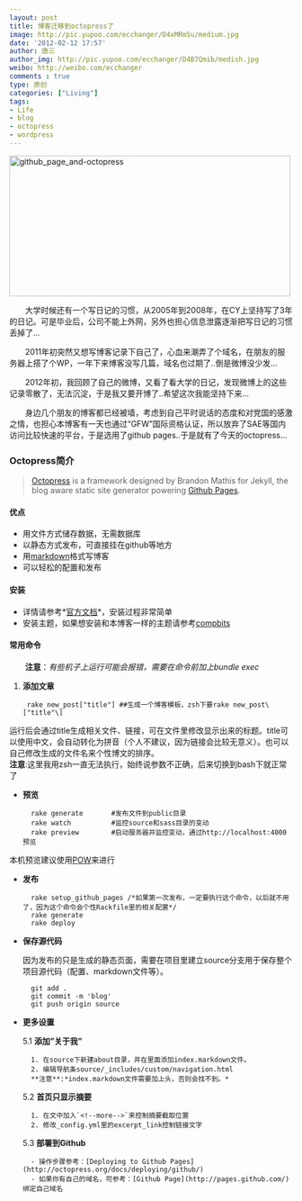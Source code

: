 ```yaml
---
layout: post
title: 博客迁移到octopress了
image: http://pic.yupoo.com/ecchanger/D4xMRmSu/medium.jpg
date: '2012-02-12 17:57'
author: 唐三
author_img: http://pic.yupoo.com/ecchanger/D4B7Qmib/medish.jpg
weibo: http://weibo.com/ecchanger
comments : true
type: 原创
categories: ["Living"]
tags:
- Life
- blog
- octopress
- wordpress
---
```


<a href="http://www.yupoo.com/photos/ecchanger/89182626/" title="github_page_and-octopress"><img src="http://pic.yupoo.com/ecchanger/D4xMRmSu/medium.jpg" alt="github_page_and-octopress" width="500" height="250" border="0" /></a>

　　大学时候还有一个写日记的习惯，从2005年到2008年，在CY上坚持写了3年的日记。可是毕业后，公司不能上外网，另外也担心信息泄露逐渐把写日记的习惯丢掉了...  

　　2011年初突然又想写博客记录下自己了，心血来潮弄了个域名，在朋友的服务器上搭了个WP，一年下来博客没写几篇，域名也过期了..倒是微博没少发...  

　　2012年初，我回顾了自己的微博，又看了看大学的日记，发现微博上的这些记录零散了，无法沉淀，于是我又要开博了..希望这次我能坚持下来...  

　　身边几个朋友的博客都已经被墙，考虑到自己平时说话的态度和对党国的感激之情，也担心本博客有一天也通过“GFW”国际资格认证，所以放弃了SAE等国内访问比较快速的平台，于是选用了github pages..于是就有了今天的octopress...

### Octopress简介
>[Octopress](http://octopress.org/) is a framework designed by Brandon Mathis for Jekyll, the blog aware static site generator powering [Github Pages](https://github.com).

#### 优点

* 用文件方式储存数据，无需数据库
* 以静态方式发布，可直接挂在github等地方
* 用[markdown](http://en.wikipedia.org/wiki/Markdown)格式写博客
* 可以轻松的配置和发布

#### 安装

- 详情请参考*[官方文档](http://octopress.org/docs/setup/)*，安装过程非常简单  
- 安装主题，如果想安装和本博客一样的主题请参考[compbits](https://github.com/iwinux/compbits)

#### 常用命令

　　**注意**：*有些机子上运行可能会报错，需要在命令前加上bundle exec*

1. **添加文章**

		rake new_post["title"] ##生成一个博客模板，zsh下要rake new_post\["title"\]

运行后会通过title生成相关文件、链接，可在文件里修改显示出来的标题。title可以使用中文，会自动转化为拼音（个人不建议，因为链接会比较无意义）。也可以自己修改生成的文件名来个性博文的排序。  
**注意**:这里我用zsh一直无法执行，始终说参数不正确，后来切换到bash下就正常了

- **预览**

		rake generate       #发布文件到public目录
		rake watch          #监控source和sass目录的变动
		rake preview        #启动服务器并监控变动，通过http://localhost:4000预览

本机预览建议使用[POW](http://pow.cx/)来进行

- **发布**

		rake setup_github_pages /*如果第一次发布，一定要执行这个命令，以后就不用了，因为这个命令会个性Rackfile里的相关配置*/
		rake generate
		rake deploy

- **保存源代码**

	因为发布的只是生成的静态页面，需要在项目里建立source分支用于保存整个项目源代码（配置、markdown文件等）。

		git add .
		git commit -m 'blog'
		git push origin source

- **更多设置**

	5.1 **添加”关于我”**

		1. 在source下新建about目录，并在里面添加index.markdown文件。
		2. 编辑导航条source/_includes/custom/navigation.html
		**注意**:*index.markdown文件需要加上头，否则会找不到。*

	5.2 **首页只显示摘要**

		1. 在文中加入`<!--more-->`来控制摘要截取位置
		2. 修改_config.yml里的excerpt_link控制链接文字

	5.3 **部署到Github**

		- 操作步骤参考：[Deploying to Github Pages](http://octopress.org/docs/deploying/github/)
		- 如果你有自己的域名，可参考：[Github Page](http://pages.github.com/)绑定自己域名